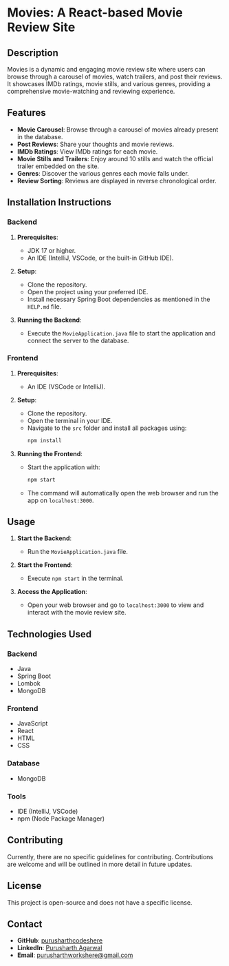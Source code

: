 # Movies: A React-based Movie Review Site

## Description

Movies is a dynamic and engaging movie review site where users can browse through a carousel of movies, watch trailers, and post their reviews. It showcases IMDb ratings, movie stills, and various genres, providing a comprehensive movie-watching and reviewing experience.

## Features

- **Movie Carousel**: Browse through a carousel of movies already present in the database.
- **Post Reviews**: Share your thoughts and movie reviews.
- **IMDb Ratings**: View IMDb ratings for each movie.
- **Movie Stills and Trailers**: Enjoy around 10 stills and watch the official trailer embedded on the site.
- **Genres**: Discover the various genres each movie falls under.
- **Review Sorting**: Reviews are displayed in reverse chronological order.

## Installation Instructions

### Backend

1. **Prerequisites**:
   - JDK 17 or higher.
   - An IDE (IntelliJ, VSCode, or the built-in GitHub IDE).

2. **Setup**:
   - Clone the repository.
   - Open the project using your preferred IDE.
   - Install necessary Spring Boot dependencies as mentioned in the `HELP.md` file.

3. **Running the Backend**:
   - Execute the `MovieApplication.java` file to start the application and connect the server to the database.

### Frontend

1. **Prerequisites**:
   - An IDE (VSCode or IntelliJ).

2. **Setup**:
   - Clone the repository.
   - Open the terminal in your IDE.
   - Navigate to the `src` folder and install all packages using:
     ```sh
     npm install
     ```

3. **Running the Frontend**:
   - Start the application with:
     ```sh
     npm start
     ```
   - The command will automatically open the web browser and run the app on `localhost:3000`.

## Usage

1. **Start the Backend**:
   - Run the `MovieApplication.java` file.

2. **Start the Frontend**:
   - Execute `npm start` in the terminal.

3. **Access the Application**:
   - Open your web browser and go to `localhost:3000` to view and interact with the movie review site.

## Technologies Used

### Backend
- Java
- Spring Boot
- Lombok
- MongoDB

### Frontend
- JavaScript
- React
- HTML
- CSS

### Database
- MongoDB

### Tools
- IDE (IntelliJ, VSCode)
- npm (Node Package Manager)

## Contributing

Currently, there are no specific guidelines for contributing. Contributions are welcome and will be outlined in more detail in future updates.

## License

This project is open-source and does not have a specific license.

## Contact

- **GitHub**: [purusharthcodeshere](https://github.com/purusharthcodeshere)
- **LinkedIn**: [Purusharth Agarwal](https://www.linkedin.com/in/purusharthagarwal/)
- **Email**: [purusharthworkshere@gmail.com](mailto:purusharthworkshere@gmail.com)

